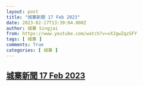 ```yaml
---
layout: post
title: "城寨新聞 17 Feb 2023"
date: 2023-02-17T13:39:04.000Z
author: 城寨 Singjai
from: https://www.youtube.com/watch?v=vXJgwZqzSFY
tags: [ 城寨 ]
comments: True
categories: [ 城寨 ]
---
```

<!--1676641144000-->
[城寨新聞 17 Feb 2023](https://www.youtube.com/watch?v=vXJgwZqzSFY)
------

<div>

</div>

